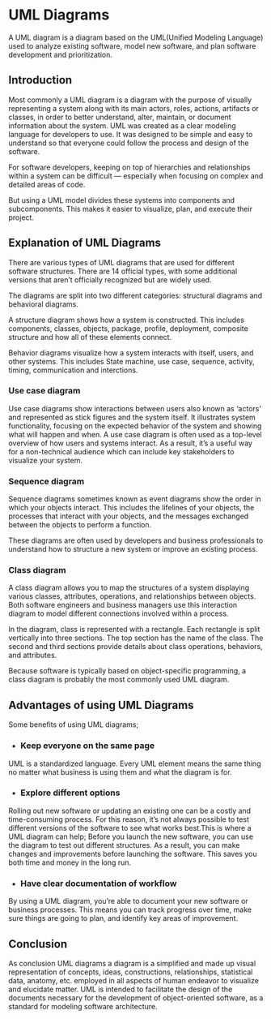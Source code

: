 # **UML Diagrams**

A UML diagram is a diagram based on the UML(Unified Modeling Language) used to analyze existing software, model new software, and plan software development and prioritization.

## **Introduction** 

Most commonly a UML diagram is a diagram with the purpose of visually representing a system along with its main actors, roles, actions, artifacts or classes, in order to better understand, alter, maintain, or document information about the system. UML was created as a clear modeling language for developers to use. It was designed to be simple and easy to understand so that everyone could follow the process and design of the software.

For software developers, keeping on top of hierarchies and relationships within a system can be difficult — especially when focusing on complex and detailed areas of code.

But using a UML model divides these systems into components and subcomponents. This makes it easier to visualize, plan, and execute their project.

## **Explanation of  UML Diagrams**

There are various types of UML diagrams that are used for different software structures. There are 14 official types, with some additional versions that aren’t officially recognized but are widely used.

The diagrams are split into two different categories: structural diagrams and behavioral diagrams.

A structure diagram shows how a system is constructed. This includes components, classes, objects, package, profile, deployment, composite structure and how all of these elements connect.

Behavior diagrams visualize how a system interacts with itself, users, and other systems. This includes State machine, use case, sequence, activity, timing, communication and interctions.

 ### **Use case diagram**

Use case diagrams show interactions between users also known as ‘actors’ and represented as stick figures and the system itself.
It illustrates system functionality, focusing on the expected behavior of the system and showing what will happen and when.
A use case diagram is often used as a top-level overview of how users and systems interact. As a result, it’s a useful way for a non-technical audience which can include key stakeholders to visualize your system.

 ### **Sequence diagram**

 Sequence diagrams sometimes known as event diagrams show the order in which your objects interact. This includes the lifelines of your objects, the processes that interact with your objects, and the messages exchanged between the objects to perform a function.

These diagrams are often used by developers and business professionals to understand how to structure a new system or improve an existing process.

 ### **Class diagram**

 A class diagram allows you to map the structures of a system displaying various classes, attributes, operations, and relationships between objects. Both software engineers and business managers use this interaction diagram to model different connections involved within a process.

In the diagram, class is represented with a rectangle. Each rectangle is split vertically into three sections. The top section has the name of the class. The second and third sections provide details about class operations, behaviors, and attributes.

Because software is typically based on object-specific programming, a class diagram is probably the most commonly used UML diagram.


## **Advantages of using UML Diagrams**

Some benefits of using UML diagrams;

- ### **Keep everyone on the same page**

UML is a standardized language. Every UML element means the same thing no matter what business is using them and what the diagram is for.

- ### **Explore different options**

Rolling out new software or updating an existing one can be a costly and time-consuming process. For this reason, it’s not always possible to test different versions of the software to see what works best.This is where a UML diagram can help;
Before you launch the new software, you can use the diagram to test out different structures. As a result, you can make changes and improvements before launching the software. This saves you both time and money in the long run.
 
- ### **Have clear documentation of workflow**

By using a UML diagram, you’re able to document your new software or business processes. This means you can track progress over time, make sure things are going to plan, and identify key areas of improvement.

## **Conclusion**

As conclusion UML diagrams a diagram is a simplified and made up visual representation of concepts, ideas, constructions, relationships, statistical data, anatomy, etc. employed in all aspects of human endeavor to visualize and elucidate matter. UML is intended to facilitate the design of the documents necessary for the development of object-oriented software, as a standard for modeling software architecture.



